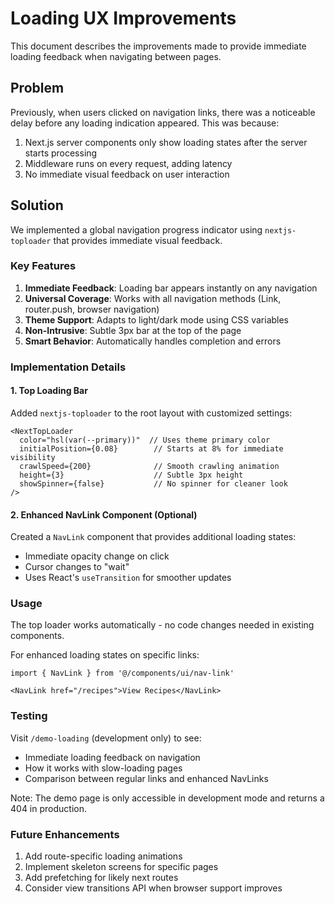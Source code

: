 # Loading UX Improvements

This document describes the improvements made to provide immediate loading feedback when navigating between pages.

## Problem
Previously, when users clicked on navigation links, there was a noticeable delay before any loading indication appeared. This was because:
1. Next.js server components only show loading states after the server starts processing
2. Middleware runs on every request, adding latency
3. No immediate visual feedback on user interaction

## Solution
We implemented a global navigation progress indicator using `nextjs-toploader` that provides immediate visual feedback.

### Key Features
1. **Immediate Feedback**: Loading bar appears instantly on any navigation
2. **Universal Coverage**: Works with all navigation methods (Link, router.push, browser navigation)
3. **Theme Support**: Adapts to light/dark mode using CSS variables
4. **Non-Intrusive**: Subtle 3px bar at the top of the page
5. **Smart Behavior**: Automatically handles completion and errors

### Implementation Details

#### 1. Top Loading Bar
Added `nextjs-toploader` to the root layout with customized settings:
```tsx
<NextTopLoader
  color="hsl(var(--primary))"  // Uses theme primary color
  initialPosition={0.08}        // Starts at 8% for immediate visibility
  crawlSpeed={200}              // Smooth crawling animation
  height={3}                    // Subtle 3px height
  showSpinner={false}           // No spinner for cleaner look
/>
```

#### 2. Enhanced NavLink Component (Optional)
Created a `NavLink` component that provides additional loading states:
- Immediate opacity change on click
- Cursor changes to "wait"
- Uses React's `useTransition` for smoother updates

### Usage
The top loader works automatically - no code changes needed in existing components.

For enhanced loading states on specific links:
```tsx
import { NavLink } from '@/components/ui/nav-link'

<NavLink href="/recipes">View Recipes</NavLink>
```

### Testing
Visit `/demo-loading` (development only) to see:
- Immediate loading feedback on navigation
- How it works with slow-loading pages
- Comparison between regular links and enhanced NavLinks

Note: The demo page is only accessible in development mode and returns a 404 in production.

### Future Enhancements
1. Add route-specific loading animations
2. Implement skeleton screens for specific pages
3. Add prefetching for likely next routes
4. Consider view transitions API when browser support improves